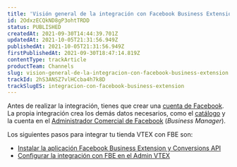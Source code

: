 ```yaml
---
title: 'Visión general de la integración con Facebook Business Extension'
id: 2OdxzECQkND8gP3ohtTRDD
status: PUBLISHED
createdAt: 2021-09-30T14:44:39.701Z
updatedAt: 2021-10-05T21:31:56.949Z
publishedAt: 2021-10-05T21:31:56.949Z
firstPublishedAt: 2021-09-30T18:47:14.819Z
contentType: trackArticle
productTeam: Channels
slug: vision-general-de-la-integracion-con-facebook-business-extension
trackId: 2hS3ANSZ7vlHCcba4h7k8D
trackSlugES: integracion-con-facebook-business-extension
---
```


Antes de realizar la integración, tienes que crear una [cuenta de Facebook](https://www.facebook.com/). La propia integración crea los demás datos necesarios, como el [catálogo](https://www.facebook.com/business/help/890714097648074?id=725943027795860) y la cuenta en el [Administrador Comercial de Facebook](https://www.facebook.com/business/tools/business-manager?locale=es_LA) (_Business Manager_).

Los siguientes pasos para integrar tu tienda VTEX con FBE son:

- [Instalar la aplicación Facebook Business Extension y Conversions API](https://help.vtex.com/es/tracks/integracao-com-o-facebook-business-extension--2hS3ANSZ7vlHCcba4h7k8D/7JvybNGcBXxGKbVWjadKjt)
- [Configurar la integración con FBE en el Admin VTEX](https://help.vtex.com/es/tracks/integracao-com-o-facebook-business-extension--2hS3ANSZ7vlHCcba4h7k8D/jUtgjBDumr5oGWIU7mVLC)
